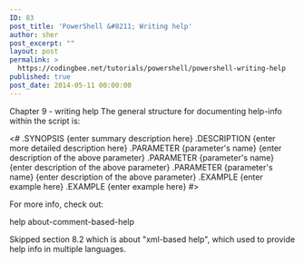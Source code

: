 ```yaml
---
ID: 83
post_title: 'PowerShell &#8211; Writing help'
author: sher
post_excerpt: ""
layout: post
permalink: >
  https://codingbee.net/tutorials/powershell/powershell-writing-help
published: true
post_date: 2014-05-11 00:00:00
---
```

Chapter 9 - writing help
The general structure for documenting help-info within the script is:

<#
.SYNOPSIS
{enter summary description here}
.DESCRIPTION
{enter more detailed description here}
.PARAMETER {parameter's name}
{enter description of the above parameter}
.PARAMETER {parameter's name}
{enter description of the above parameter}
.PARAMETER {parameter's name}
{enter description of the above parameter}
.EXAMPLE
{enter example here}
.EXAMPLE
{enter example here}
#>

For more info, check out:

help about-comment-based-help


Skipped section 8.2 which is about "xml-based help", which used to provide help info in multiple languages.